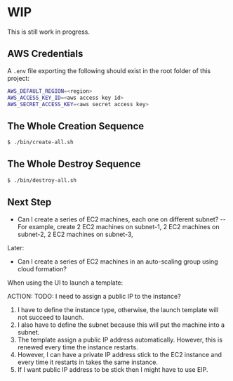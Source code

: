 # WIP

This is still work in progress.

## AWS Credentials

A `.env` file exporting the following should exist in the root folder of this project:

```bash
AWS_DEFAULT_REGION=<region>
AWS_ACCESS_KEY_ID=<aws access key id>
AWS_SECRET_ACCESS_KEY=<aws secret access key>
```

## The Whole Creation Sequence

``` bash
$ ./bin/create-all.sh
```

## The Whole Destroy Sequence

```bash
$ ./bin/destroy-all.sh
```

## Next Step

- Can I create a series of EC2 machines, each one on different subnet? 
-- For example, create 2 EC2 machines on subnet-1,
                       2 EC2 machines on subnet-2,
                       2 EC2 machines on subnet-3,

Later:
- Can I create a series of EC2 machines in an auto-scaling group using cloud formation?

When using the UI to launch a template:

ACTION: TODO: I need to assign a public IP to the instance?

1. I have to define the instance type, otherwise, the launch template will not succeed to launch.
2. I also have to define the subnet because this will put the machine into a subnet.
3. The template assign a public IP address automatically. However, this is renewed every time the instance restarts.
4. However, I can have a private IP address stick to the EC2 instance and every time it restarts in takes the same
instance.
5. If I want public IP address to be stick then I might have to use EIP.


